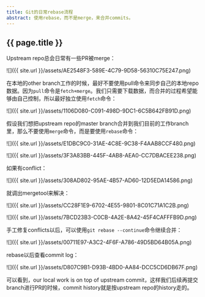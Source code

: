 ```yaml
---
title: Git的日常rebase流程
abstract: 使用rebase，而不是merge，来合并commits。
---
```


## {{ page.title }}

Upstream repo总会日常有一些PR被merge：

![]({{ site.url }}/assets/AE2548F3-589E-4C79-9D58-56310C75E247.png)

在本地的other branch工作的时候，最好不要使用pull命令来同步自己的本地repo数据。因为`pull`命令是`fetch+merge`。我们只需要下载数据，而合并的过程希望能够由自己控制，所以最好独立使用`fetch`命令：

![]({{ site.url }}/assets/1106D080-C091-498D-9DC1-6C5B642FB91D.png)

假设我们想把upstream repo的master branch合并到我们目前的工作branch里，那么不要使用`merge`命令，而是要使用`rebase`命令：

![]({{ site.url }}/assets/E1DBC9C0-31AE-4C8E-9C38-F4AAB8CCF480.png)

![]({{ site.url }}/assets/3F3A83BB-445F-4AB8-AEA0-CC7DBACEE238.png)

如果有conflict：

![]({{ site.url }}/assets/308AD802-95AE-4B57-AD60-12D5EDA14586.png)

就调出mergetool来解决：

![]({{ site.url }}/assets/CC28F1E9-6702-4E55-9801-8C01C71A1C2B.png)

![]({{ site.url }}/assets/7BCD23B3-C0CB-4A2E-8A42-45F4CAFFFB9D.png)

手工修复conflicts以后，可以使用`git rebase --continue`命令继续合并：

![]({{ site.url }}/assets/00711E97-A3C2-4F6F-A786-49D5BD64B05A.png)

rebase以后查看commit log：

![]({{ site.url }}/assets/D807C9B1-D93B-4BD0-AA84-DCC5CD6DB67F.png)

可以看到，our local work is on top of upstream commit，这样我们后续再提交branch进行PR的时候，commit history就是按upstream repo的history走的。